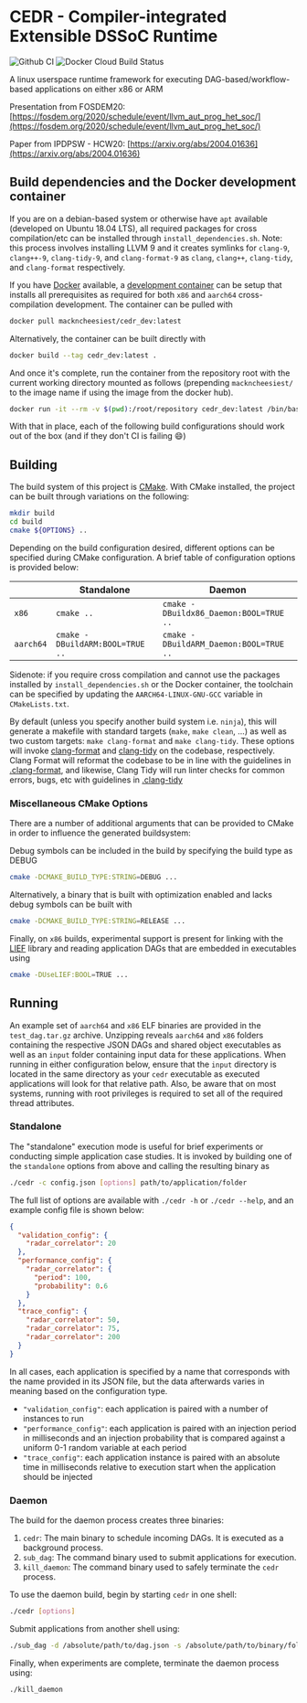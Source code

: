 # CEDR - Compiler-integrated Extensible DSSoC Runtime

![Github CI](https://github.com/UA-RCL/CEDR/workflows/Compilation%20Checks/badge.svg)
![Docker Cloud Build Status](https://img.shields.io/docker/cloud/build/mackncheesiest/cedr_dev)

A linux userspace runtime framework for executing DAG-based/workflow-based applications on either x86 or ARM

Presentation from FOSDEM20: [https://fosdem.org/2020/schedule/event/llvm_aut_prog_het_soc/](https://fosdem.org/2020/schedule/event/llvm_aut_prog_het_soc/)

Paper from IPDPSW - HCW20: [https://arxiv.org/abs/2004.01636](https://arxiv.org/abs/2004.01636)

## Build dependencies and the Docker development container
If you are on a debian-based system or otherwise have `apt` available (developed on Ubuntu 18.04 LTS), all required packages for cross compilation/etc can be installed through `install_dependencies.sh`.
Note: this process involves installing LLVM 9 and it creates symlinks for `clang-9`, `clang++-9`, `clang-tidy-9`, and `clang-format-9` as `clang`, `clang++`, `clang-tidy`, and `clang-format` respectively.

If you have [Docker](https://www.docker.com) available, a [development container](https://hub.docker.com/repository/docker/mackncheesiest/cedr_dev) can be setup that installs all prerequisites as required for both `x86` and `aarch64` cross-compilation development. 
The container can be pulled with
```bash
docker pull mackncheesiest/cedr_dev:latest
```
Alternatively, the container can be built directly with
```bash
docker build --tag cedr_dev:latest .
```
And once it's complete, run the container from the repository root with the current working directory mounted as follows (prepending `mackncheesiest/` to the image name if using the image from the docker hub).
```bash
docker run -it --rm -v $(pwd):/root/repository cedr_dev:latest /bin/bash
```
With that in place, each of the following build configurations should work out of the box (and if they don't CI is failing 😄)

## Building

The build system of this project is [CMake](https://cmake.org/). With CMake installed, the project can be built through variations on the following:
```bash
mkdir build
cd build
cmake ${OPTIONS} ..
```

Depending on the build configuration desired, different options can be specified during CMake configuration. A brief table of configuration options is provided below:

|         |             Standalone          | Daemon                                 |
|---------|---------------------------------|----------------------------------------|
| `x86`     | `cmake ..`                      | `cmake -DBuildx86_Daemon:BOOL=TRUE ..` |
| `aarch64` | `cmake -DBuildARM:BOOL=TRUE ..` | `cmake -DBuildARM_Daemon:BOOL=TRUE ..` |

Sidenote: if you require cross compilation and cannot use the packages installed by `install_dependencies.sh` or the Docker container, the toolchain can be specified by updating the `AARCH64-LINUX-GNU-GCC` variable in `CMakeLists.txt`. 

By default (unless you specify another build system i.e. `ninja`), this will generate a makefile with standard targets (`make`, `make clean`, ...) as well as two custom targets: `make clang-format` and `make clang-tidy`. 
These options will invoke [clang-format](https://clang.llvm.org/docs/ClangFormat.html) and [clang-tidy](https://clang.llvm.org/extra/clang-tidy/) on the codebase, respectively.
Clang Format will reformat the codebase to be in line with the guidelines in [.clang-format](.clang-format), and likewise, Clang Tidy will run linter checks for common errors, bugs, etc with guidelines in [.clang-tidy](.clang-tidy)

### Miscellaneous CMake Options
There are a number of additional arguments that can be provided to CMake in order to influence the generated buildsystem:

Debug symbols can be included in the build by specifying the build type as DEBUG
```bash
cmake -DCMAKE_BUILD_TYPE:STRING=DEBUG ...
```

Alternatively, a binary that is built with optimization enabled and lacks debug symbols can be built with
```bash
cmake -DCMAKE_BUILD_TYPE:STRING=RELEASE ...
```

Finally, on `x86` builds, experimental support is present for linking with the [LIEF](https://lief.quarkslab.com/) library and reading application DAGs that are embedded in executables using
```bash
cmake -DUseLIEF:BOOL=TRUE ...
```

## Running

An example set of `aarch64` and `x86` ELF binaries are provided in the `test_dag.tar.gz` archive.
Unzipping reveals `aarch64` and `x86` folders containing the respective JSON DAGs and shared object executables as well as an `input` folder containing input data for these applications.
When running in either configuration below, ensure that the `input` directory is located in the same directory as your `cedr` executable as executed applications will look for that relative path.
Also, be aware that on most systems, running with root privileges is required to set all of the required thread attributes. 

### Standalone
The "standalone" execution mode is useful for brief experiments or conducting simple application case studies.
It is invoked by building one of the `standalone` options from above and calling the resulting binary as

```bash
./cedr -c config.json [options] path/to/application/folder
```

The full list of options are available with `./cedr -h` or `./cedr --help`, and an example config file is shown below:
```json
{
  "validation_config": {
    "radar_correlator": 20
  },
  "performance_config": {
    "radar_correlator": {
      "period": 100,
      "probability": 0.6
    }
  },
  "trace_config": {
    "radar_correlator": 50,
    "radar_correlator": 75,
    "radar_correlator": 200
  }
}
```

In all cases, each application is specified by a name that corresponds with the name provided in its JSON file, but the data afterwards varies in meaning based on the configuration type.

- `"validation_config"`: each application is paired with a number of instances to run
- `"performance_config"`: each application is paired with an injection period in milliseconds and an injection probability that is compared against a uniform 0-1 random variable at each period
- `"trace_config"`: each application instance is paired with an absolute time in milliseconds relative to execution start when the application should be injected

### Daemon
The build for the daemon process creates three binaries: 
 1. `cedr`: The main binary to schedule incoming DAGs. It is executed as a background process.
 2. `sub_dag`: The command binary used to submit applications for execution.
 3. `kill_daemon`: The command binary used to safely terminate the `cedr` process. 

To use the daemon build, begin by starting `cedr` in one shell:
```bash
./cedr [options]
```
Submit applications from another shell using:
```bash
./sub_dag -d /absolute/path/to/dag.json -s /absolute/path/to/binary/folder/
```
Finally, when experiments are complete, terminate the daemon process using:
```bash
./kill_daemon
```
